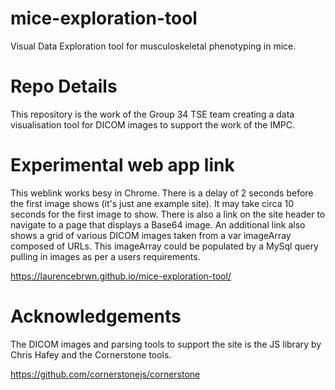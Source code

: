 # mice-exploration-tool
Visual Data Exploration tool for musculoskeletal phenotyping in mice.

# Repo Details
This repository is the work of the Group 34 TSE team creating a data visualisation tool for DICOM images to support the work of the IMPC. 

# Experimental web app link
This weblink works besy in Chrome. There is a delay of 2 seconds before the first image shows (it's just ane example site). It may take circa 10 seconds for the first image to show. There is also a link on the site header to navigate to a page that displays a Base64 image. An additional link also shows a grid of various DICOM images taken from a var imageArray composed of URLs. This imageArray could be populated by a MySql query pulling in images as per a users requirements.

https://laurencebrwn.github.io/mice-exploration-tool/

# Acknowledgements
The DICOM images and parsing tools to support the site is the JS library by Chris Hafey and the Cornerstone tools.

https://github.com/cornerstonejs/cornerstone


